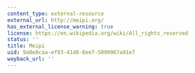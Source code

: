 ```yaml
---
content_type: external-resource
external_url: http://meipi.org/
has_external_license_warning: true
license: https://en.wikipedia.org/wiki/All_rights_reserved
status: ''
title: Meipi
uid: 9a0e8caa-ef93-41d0-8ee7-5099967a91e7
wayback_url: ''
---
```

